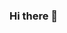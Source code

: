 ### Hi there 👋

<!--
**Nick-Fong925/Nick-Fong925** is a ✨ _special_ ✨ repository because its `README.md` (this file) appears on your GitHub profile.

Here are some ideas to get you started:

- 🔭 I’m currently working on 
- 🌱 I’m currently learning full-stack web development and generative ai
- 👯 I’m looking to collaborate on 
- 🤔 I’m looking for help with ...
- 💬 Ask me about ...
- 📫 How to reach me: email: nicholasfong1120@gmail.com 
- 😄 Pronouns: he/him
- ⚡ Fun fact: ...
-->
